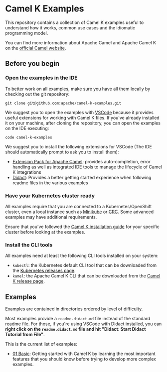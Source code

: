 # Camel K Examples

This repository contains a collection of Camel K examples useful to understand how it works, common use cases and the idiomatic programming model.

You can find more information about Apache Camel and Apache Camel K on the [official Camel website](https://camel.apache.org).

## Before you begin

### Open the examples in the IDE

To better work on all examples, make sure you have all them locally by checking out the git repository:

```
git clone git@github.com:apache/camel-k-examples.git
```

We suggest you to open the examples with [VSCode](https://code.visualstudio.com/) because it provides useful extensions for working with Camel K files.
If you've already installed it on your machine, after cloning the repository, you can open the examples on the IDE executing:

```
code camel-k-examples
```

We suggest you to install the following extensions for VSCode (The IDE should automatically prompt to ask you to install them):
- [Extension Pack for Apache Camel](https://marketplace.visualstudio.com/items?itemName=redhat.apache-camel-extension-pack): provides auto-completion, error handling as well as integrated IDE tools to manage the lifecycle of Camel K integrations
- [Didact](https://marketplace.visualstudio.com/items?itemName=redhat.vscode-didact): Provides a better getting started experience when following readme files in the various examples

### Have your Kubernetes cluster ready

All examples require that you are connected to a Kubernetes/OpenShift cluster, even a local instance such as [Minikube](https://github.com/kubernetes/minikube) or [CRC](https://github.com/code-ready/crc). Some advanced examples may have additional requirements.

Ensure that you've followed the [Camel K installation guide](https://camel.apache.org/camel-k/latest/installation/installation.html) for your specific cluster before looking at the examples.

### Install the CLI tools

All examples need at least the following CLI tools installed on your system:

- `kubectl`: the Kubernetes default CLI tool that can be downloaded from the [Kubernetes releases page](https://github.com/kubernetes/kubernetes/releases).
- `kamel`: the Apache Camel K CLI that can be downloaded from the [Camel K release page](https://github.com/apache/camel-k/releases).

## Examples

Examples are contained in directories ordered by level of difficulty.

Most examples provide a `readme.didact.md` file instead of the standard readme file. For those, if you're using VSCode with Didact installed, you can **right click on the `readme.didact.md` file and hit "Didact: Start Didact Tutorial from File"**.

This is the current list of examples:

- [01 Basic](./01-basic): Getting started with Camel K by learning the most important features that you should know before trying to develop more complex examples.

